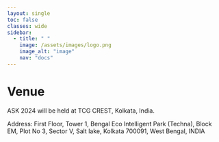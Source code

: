 ```yaml
---
layout: single
toc: false
classes: wide
sidebar:  
  - title: " "   
    image: /assets/images/logo.png
    image_alt: "image"
    nav: "docs"
---
```


# Venue

ASK 2024 will be held at TCG CREST, Kolkata, India.

Address: First Floor, Tower 1, Bengal Eco Intelligent Park (Techna), Block EM, Plot No 3, Sector V, Salt lake, Kolkata 700091, West Bengal, INDIA
